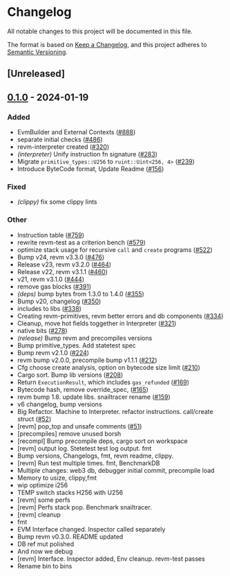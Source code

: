 # Changelog
All notable changes to this project will be documented in this file.

The format is based on [Keep a Changelog](https://keepachangelog.com/en/1.0.0/),
and this project adheres to [Semantic Versioning](https://semver.org/spec/v2.0.0.html).

## [Unreleased]

## [0.1.0](https://github.com/receivingplateman/revm/releases/tag/revm-test-v0.1.0) - 2024-01-19

### Added
- EvmBuilder and External Contexts ([#888](https://github.com/receivingplateman/revm/pull/888))
- separate initial checks ([#486](https://github.com/receivingplateman/revm/pull/486))
- revm-interpreter created ([#320](https://github.com/receivingplateman/revm/pull/320))
- *(interpreter)* Unify instruction fn signature ([#283](https://github.com/receivingplateman/revm/pull/283))
- Migrate `primitive_types::U256` to `ruint::Uint<256, 4>` ([#239](https://github.com/receivingplateman/revm/pull/239))
- Introduce ByteCode format, Update Readme ([#156](https://github.com/receivingplateman/revm/pull/156))

### Fixed
- *(clippy)* fix some clippy lints

### Other
- Instruction table ([#759](https://github.com/receivingplateman/revm/pull/759))
- rewrite revm-test as a criterion bench ([#579](https://github.com/receivingplateman/revm/pull/579))
- optimize stack usage for recursive `call` and `create` programs ([#522](https://github.com/receivingplateman/revm/pull/522))
- Bump v24, revm v3.3.0 ([#476](https://github.com/receivingplateman/revm/pull/476))
- Release v23, revm v3.2.0 ([#464](https://github.com/receivingplateman/revm/pull/464))
- Release v22, revm v3.1.1 ([#460](https://github.com/receivingplateman/revm/pull/460))
- v21, revm v3.1.0 ([#444](https://github.com/receivingplateman/revm/pull/444))
- remove gas blocks ([#391](https://github.com/receivingplateman/revm/pull/391))
- *(deps)* bump bytes from 1.3.0 to 1.4.0 ([#355](https://github.com/receivingplateman/revm/pull/355))
- Bump v20, changelog ([#350](https://github.com/receivingplateman/revm/pull/350))
- includes to libs ([#338](https://github.com/receivingplateman/revm/pull/338))
- Creating revm-primitives, revm better errors and db components  ([#334](https://github.com/receivingplateman/revm/pull/334))
- Cleanup, move hot fields toggether in Interpreter ([#321](https://github.com/receivingplateman/revm/pull/321))
- native bits ([#278](https://github.com/receivingplateman/revm/pull/278))
- *(release)* Bump revm and precompiles versions
- Bump primitive_types. Add statetest spec
- Bump revm v2.1.0 ([#224](https://github.com/receivingplateman/revm/pull/224))
- revm bump v2.0.0, precompile bump v1.1.1 ([#212](https://github.com/receivingplateman/revm/pull/212))
- Cfg choose create analysis, option on bytecode size limit ([#210](https://github.com/receivingplateman/revm/pull/210))
- Cargo sort. Bump lib versions ([#208](https://github.com/receivingplateman/revm/pull/208))
- Return `ExecutionResult`, which includes `gas_refunded` ([#169](https://github.com/receivingplateman/revm/pull/169))
- Bytecode hash, remove override_spec, ([#165](https://github.com/receivingplateman/revm/pull/165))
- revm bump 1.8. update libs. snailtracer rename ([#159](https://github.com/receivingplateman/revm/pull/159))
- v6 changelog, bump versions
- Big Refactor. Machine to Interpreter. refactor instructions. call/create struct ([#52](https://github.com/receivingplateman/revm/pull/52))
- [revm] pop_top and unsafe comments ([#51](https://github.com/receivingplateman/revm/pull/51))
- [precompiles] remove unused borsh
- [recompl] Bump precompile deps, cargo sort on workspace
- [revm] output log. Stetetest test log output. fmt
- Bump versions, Changelogs, fmt, revm readme, clippy.
- [revm] Run test multiple times. fmt, BenchmarkDB
- Multiple changes: web3 db, debugger initial commit, precompile load
- Memory to usize, clippy,fmt
- wip optimize i256
- TEMP switch stacks H256 with U256
- [revm] some perfs
- [revm] Perfs stack pop. Benchmark snailtracer.
- [revm] cleanup
- fmt
- EVM Interface changed. Inspector called separately
- Bump revm v0.3.0. README updated
- DB ref mut polished
- And now we debug
- [revm] Interface. Inspector added, Env cleanup. revm-test passes
- Rename bin to bins
